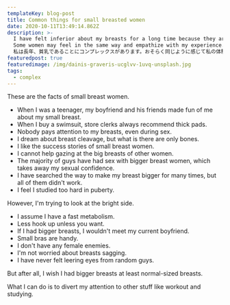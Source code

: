 ```yaml
---
templateKey: blog-post
title: Common things for small breasted women
date: 2020-10-11T13:49:14.862Z
description: >-
  I have felt inferior about my breasts for a long time because they are small.
  Some women may feel in the same way and empathize with my experience.
  私は長年、貧乳であることにコンプレックスがあります。おそらく同じように感じて私の体験に共感できる女性もいるのではないでしょうか。
featuredpost: true
featuredimage: /img/dainis-graveris-ucglvv-1uvq-unsplash.jpg
tags:
  - complex
---
```

These are the facts of small breast women.

* When I was a teenager, my boyfriend and his friends made fun of me about my small breast.
* When I buy a swimsuit, store clerks always recommend thick pads. 
* Nobody pays attention to my breasts, even during sex.
* I dream about breast cleavage, but what is there are only bones. 
* I like the success stories of small breast women.
* I cannot help gazing at the big breasts of other women.
* The majority of guys have had sex with bigger breast women, which takes away my sexual confidence.
* I have searched the way to make my breast bigger for many times, but all of them didn't work. 
* I feel I studied too hard in puberty.

However, I'm trying to look at the bright side.

* I assume I have a fast metabolism. 
* Less hook up unless you want.
* If I had bigger breasts, I wouldn't meet my current boyfriend. 
* Small bras are handy.
* I don't have any female enemies.
* I'm not worried about breasts sagging.
* I have never felt leering eyes from random guys.

But after all, I wish I had bigger breasts at least normal-sized breasts. 

What I can do is to divert my attention to other stuff like workout and studying.
